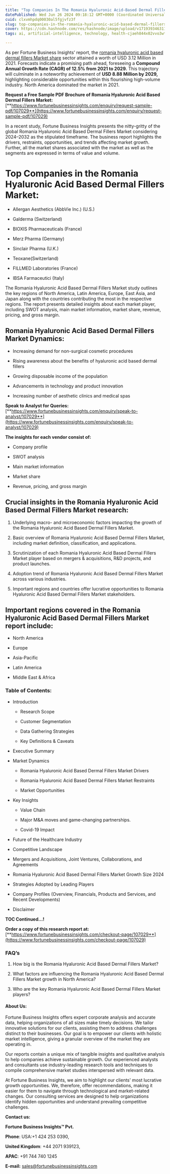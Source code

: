 ```yaml
---
title: "Top Companies In The Romania Hyaluronic Acid-Based Dermal Fillers Market"
datePublished: Wed Jun 26 2024 09:18:12 GMT+0000 (Coordinated Universal Time)
cuid: clxvmhpdq00030al5fgjvfz3f
slug: top-companies-in-the-romania-hyaluronic-acid-based-dermal-fillers-market
cover: https://cdn.hashnode.com/res/hashnode/image/upload/v1719393463114/d2fd61a4-5bcf-4ae3-bc75-26adf4f27420.jpeg
tags: ai, artificial-intelligence, technology, health-cjaeh844x02vvo3wtj5r2s75q, healthcare, romania-hyaluronic-acid-based-dermal-fillers-market

---
```


As per Fortune Business Insights’ report, the [romania hyaluronic acid based dermal fillers Market share](https://www.fortunebusinessinsights.com/romania-hyaluronic-acid-based-dermal-fillers-market-107029) sector attained a worth of USD 3.12 Million in 2021. Forecasts indicate a promising path ahead, foreseeing a **Compound Annual Growth Rate (CAGR) of 12.5% from 2021 to 2029.** This trajectory will culminate in a noteworthy achievement of **USD 8.88 Million by 2029,** highlighting considerable opportunities within this flourishing high-volume industry. North America dominated the market in 2021.

**Request a Free Sample PDF Brochure of Romania Hyaluronic Acid Based Dermal Fillers Market:** [**https://www.fortunebusinessinsights.com/enquiry/request-sample-pdf/107029**](https://www.fortunebusinessinsights.com/enquiry/request-sample-pdf/107029)

In a recent study, Fortune Business Insights presents the nitty-gritty of the global Romania Hyaluronic Acid Based Dermal Fillers Market considering 2024–2032 as the stipulated timeframe. The business report highlights the drivers, restraints, opportunities, and trends affecting market growth. Further, all the market shares associated with the market as well as the segments are expressed in terms of value and volume.

# **Top Companies in the Romania Hyaluronic Acid Based Dermal Fillers Market:**

* Allergan Aesthetics (AbbVie Inc.) (U.S.)
    
* Galderma (Switzerland)
    
* BIOXIS Pharmaceuticals (France)
    
* Merz Pharma (Germany)
    
* Sinclair Pharma (U.K.)
    
* Teoxane(Switzerland)
    
* FILLMED Laboratories (France)
    
* IBSA Farmaceutici (Italy)
    

The Romania Hyaluronic Acid Based Dermal Fillers Market study outlines the key regions of North America, Latin America, Europe, East Asia, and Japan along with the countries contributing the most in the respective regions. The report presents detailed insights about each market player, including SWOT analysis, main market information, market share, revenue, pricing, and gross margin.

## Romania Hyaluronic Acid Based Dermal Fillers Market **Dynamics**:

* Increasing demand for non-surgical cosmetic procedures
    
* Rising awareness about the benefits of hyaluronic acid based dermal fillers
    
* Growing disposable income of the population
    
* Advancements in technology and product innovation
    
* Increasing number of aesthetic clinics and medical spas
    

**Speak to Analyst for Queries:** [**https://www.fortunebusinessinsights.com/enquiry/speak-to-analyst/107029**](https://www.fortunebusinessinsights.com/enquiry/speak-to-analyst/107029)

**The insights for each vendor consist of:**

* Company profile
    
* SWOT analysis
    
* Main market information
    
* Market share
    
* Revenue, pricing, and gross margin
    

## **Crucial insights in the Romania Hyaluronic Acid Based Dermal Fillers Market research:**

1. Underlying macro- and microeconomic factors impacting the growth of the Romania Hyaluronic Acid Based Dermal Fillers Market.
    
2. Basic overview of Romania Hyaluronic Acid Based Dermal Fillers Market, including market definition, classification, and applications.
    
3. Scrutinization of each Romania Hyaluronic Acid Based Dermal Fillers Market player based on mergers & acquisitions, R&D projects, and product launches.
    
4. Adoption trend of Romania Hyaluronic Acid Based Dermal Fillers Market across various industries.
    
5. Important regions and countries offer lucrative opportunities to Romania Hyaluronic Acid Based Dermal Fillers Market stakeholders.
    

## **Important regions covered in the Romania Hyaluronic Acid Based Dermal Fillers Market report include:**

* North America
    
* Europe
    
* Asia-Pacific
    
* Latin America
    
* Middle East & Africa
    

### **Table of Contents:**

* Introduction
    
    * Research Scope
        
    * Customer Segmentation
        
    * Data Gathering Strategies
        
    * Key Definitions & Caveats
        
* Executive Summary
    
* Market Dynamics
    
    * Romania Hyaluronic Acid Based Dermal Fillers Market Drivers
        
    * Romania Hyaluronic Acid Based Dermal Fillers Market Restraints
        
    * Market Opportunities
        
* Key Insights
    
    * Value Chain
        
    * Major M&A moves and game-changing partnerships.
        
    * Covid-19 Impact
        
* Future of the Healthcare Industry
    
* Competitive Landscape
    
* Mergers and Acquisitions, Joint Ventures, Collaborations, and Agreements
    
* Romania Hyaluronic Acid Based Dermal Fillers Market Growth Size 2024
    
* Strategies Adopted by Leading Players
    
* Company Profiles (Overview, Financials, Products and Services, and Recent Developments)
    
* Disclaimer
    

**TOC Continued…!**

**Order a copy of this research report at:** [**https://www.fortunebusinessinsights.com/checkout-page/107029**](https://www.fortunebusinessinsights.com/checkout-page/107029)

### **FAQ’s**

1. How big is the Romania Hyaluronic Acid Based Dermal Fillers Market?
    
2. What factors are influencing the Romania Hyaluronic Acid Based Dermal Fillers Market growth in North America?
    
3. Who are the key Romania Hyaluronic Acid Based Dermal Fillers Market players?
    

#### **About Us:**

Fortune Business Insights offers expert corporate analysis and accurate data, helping organizations of all sizes make timely decisions. We tailor innovative solutions for our clients, assisting them to address challenges distinct to their businesses. Our goal is to empower our clients with holistic market intelligence, giving a granular overview of the market they are operating in.

Our reports contain a unique mix of tangible insights and qualitative analysis to help companies achieve sustainable growth. Our experienced analysts and consultants use industry-leading research tools and techniques to compile comprehensive market studies interspersed with relevant data.

At Fortune Business Insights, we aim to highlight our clients' most lucrative growth opportunities. We, therefore, offer recommendations, making it easier for them to navigate through technological and market-related changes. Our consulting services are designed to help organizations identify hidden opportunities and understand prevailing competitive challenges.

**Contact us:**

**Fortune Business Insights™ Pvt.**

**Phone**: USA:+1 424 253 0390,

**United Kingdom**: +44 2071 939123,

**APAC**: +91 744 740 1245

**E-mail:** [sales@fortunebusinessinsights.com](mailto:sales@fortunebusinessinsights.com)